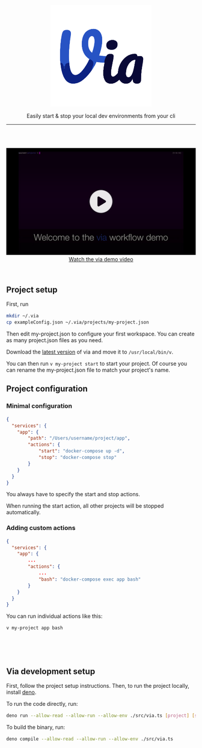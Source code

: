 
<div align="center">
  <img src="https://raw.githubusercontent.com/Sopamo/via/main/assets/logo.png" width="269">

  Easily start & stop your local dev environments from your cli
</div>
<hr>
<br /><br />

<div align="center">

[![Watch the via demo video](./assets/thumbnail.png)](https://youtu.be/lD-CBiXZfP4)
[Watch the via demo video](https://youtu.be/lD-CBiXZfP4)
</div>
<br />

## Project setup
First, run

```bash
mkdir ~/.via
cp exampleConfig.json ~/.via/projects/my-project.json
```
Then edit my-project.json to configure your first workspace. You can create as many project.json files as you need. 

Download the [latest version](https://github.com/Sopamo/via/releases) of via and move it to `/usr/local/bin/v`.

You can then run `v my-project start` to start your project. Of course you can rename the my-project.json file to match your project's name.

## Project configuration

### Minimal configuration
```json
{
  "services": {
    "app": {
        "path": "/Users/username/project/app",
        "actions": {
            "start": "docker-compose up -d",
            "stop": "docker-compose stop"
        }
    }
  }
}
```
You always have to specify the start and stop actions.

When running the start action, all other projects will be stopped automatically.

### Adding custom actions
```json
{
  "services": {
    "app": {
        ...
        "actions": {
            ...
            "bash": "docker-compose exec app bash"
        }
    }
  }
}
```
You can run individual actions like this: 

```bash
v my-project app bash
```

<br />
<br />
<br />

## Via development setup
First, follow the project setup instructions.
Then, to run the project locally, install [deno](https://deno.land).

To run the code directly, run:
```bash
deno run --allow-read --allow-run --allow-env ./src/via.ts [project] [service] [action]
```

To build the binary, run:
```bash
deno compile --allow-read --allow-run --allow-env ./src/via.ts
```